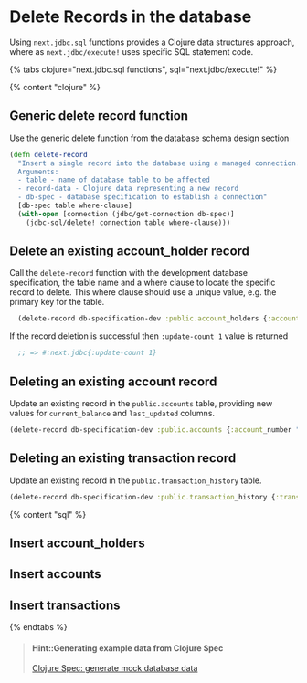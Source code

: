 # Delete Records in the database
Using `next.jdbc.sql` functions provides a Clojure data structures approach, where as `next.jdbc/execute!` uses specific SQL statement code.

{% tabs clojure="next.jdbc.sql functions", sql="next.jdbc/execute!"  %}

{% content "clojure" %}

## Generic delete record function
Use the generic delete function from the database schema design section

```clojure
(defn delete-record
  "Insert a single record into the database using a managed connection.
  Arguments:
  - table - name of database table to be affected
  - record-data - Clojure data representing a new record
  - db-spec - database specification to establish a connection"
  [db-spec table where-clause]
  (with-open [connection (jdbc/get-connection db-spec)]
    (jdbc-sql/delete! connection table where-clause)))
```


## Delete an existing account_holder record
Call the `delete-record` function with the development database specification, the table name and a where clause to locate the specific record to delete.  This where clause should use a unique value, e.g. the primary key for the table.

```clojure
  (delete-record db-specification-dev :public.account_holders {:account_holder_id "0bed6afe-6740-46a1-b924-36ef192eac66"})
```

If the record deletion is successful then `:update-count 1` value is returned

```clojure
  ;; => #:next.jdbc{:update-count 1}
```

## Deleting an existing account record
Update an existing record in the `public.accounts` table, providing new values for `current_balance` and `last_updated` columns.

```clojure
(delete-record db-specification-dev :public.accounts {:account_number "1234567890"})
```

## Deleting an existing transaction record
Update an existing record in the `public.transaction_history` table.

```clojure
(delete-record db-specification-dev :public.transaction_history {:transaction_id  "8ac89cfc-6874-4ebe-9ee4-59b8c5e971ff"})
```


{% content "sql" %}


## Insert account_holders


## Insert accounts


## Insert transactions



{% endtabs %}


> #### Hint::Generating example data from Clojure Spec
> [Clojure Spec: generate mock database data](clojure-spec-generate-mock-data.md)
